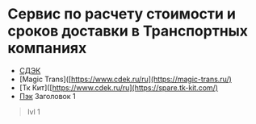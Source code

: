 # Сервис по расчету стоимости и сроков доставки в Транспортных компаниях
+ [СДЭК](https://www.cdek.ru/ru)
+ [Magic Trans]([https://www.cdek.ru/ru](https://magic-trans.ru/)
+ [Тк Кит]([https://www.cdek.ru/ru](https://spare.tk-kit.com/)
+ [Пэк](https://pecom.ru/)
 Заголовок 1
> lvl 1
